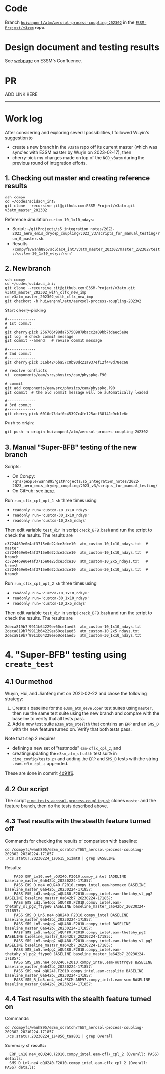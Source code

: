
# Code

Branch [`huiwanpnnl/atm/aerosol-process-coupling-202302`](https://github.com/E3SM-Project/v3atm/tree/huiwanpnnl/atm/aerosol-process-coupling-202302) in the [`E3SM-Project/v3atm`](https://github.com/E3SM-Project/v3atm) repo.

# Design document and testing results

See [webpage](https://acme-climate.atlassian.net/wiki/spaces/NGDAP/pages/3684466689/Aerosol+process+coupling+integration) on E3SM's Confluence.

# PR 

ADD LINK HERE

----------

# Work log

After considering and exploring several possibilities, I followed Wuyin's suggestion
to 
- create a new branch in the `v3atm` repo off its current master 
(which was sync'ed with E3SM master by Wuyin on 2023-02-17), then 
- cherry-pick my changes made on top of the `NGD_v3atm` during the previous round of integration efforts.

## 1. Checking out master and creating reference results

```
ssh compy
cd ~/codes/scidac4_int/
git clone --recursive git@github.com:E3SM-Project/v3atm.git v3atm_master_202302
```

Reference simulation `custom-10_1x10_ndays`:

- Script: `~/gitProjects/s5_integration_notes/2022-2023_aero_emis_drydep_coupling/2023_v3/scripts_for_manual_testing/run_0_master.sh`.
- Results: `/compyfs/wanh895/scidac4_int/v3atm_master_202302/master_202302/tests/custom-10_1x10_ndays/run/`


## 2. New branch

```
ssh compy
cd ~/codes/scidac4_int/
git clone --recursive git@github.com:E3SM-Project/v3atm.git v3atm_master_202302_with_clfx_new_imp
cd v3atm_master_202302_with_clfx_new_imp
git checkout -b huiwanpnnl/atm/aerosol-process-coupling-202302
```

Start cherry-picking

```
#-------------
# 1st commit
#-------------
git cherry-pick 256766f98da757509879bacc2a09bb7bdaec5e8e
git log  # check commit message
git commit --amend   # revise commit message

#-------------
# 2nd commit
#-------------
git cherry-pick 316b4246ba57c0b90dc21a937ef12f448d78ec68

# resolve conflicts
vi  components/eam/src/physics/cam/physpkg.F90

# commit
git add components/eam/src/physics/cam/physpkg.F90
git commit  # the old commit message will be automatically loaded

#-------------
# 3rd commit
#-------------
git cherry-pick 6010e78daf0c45397c4fe125acf38141c9cb1e6c
```

Push to origin:

```
git push -u origin huiwanpnnl/atm/aerosol-process-coupling-202302
```

## 3. Manual "Super-BFB" testing of the new branch


Scripts:

- On Compy: `/qfs/people/wanh895/gitProjects/s5_integration_notes/2022-2023_aero_emis_drydep_coupling/2023_v3/scripts_for_manual_testing/`
- On GitHub: see [here](https://github.com/PAESCAL-SciDAC5/task-notes-integration-to-E3SM/tree/main/2022-2023_aero_emis_drydep_coupling/2023_v3/scripts_for_manual_testing).

Run `run_cflx_cpl_opt_1.sh` three times using

- `readonly run='custom-10_1x10_ndays'`
- `readonly run='custom-30_1x10_ndays'`
- `readonly run='custom-10_2x5_ndays'`

Then edit variable `test_dir` in script `check_BFB.bash` and run the script to check the results. The results are

```
c3724469e0e4af3715e0e22dce3dce10  atm_custom-10_1x10_ndays.txt  # master
c3724469e0e4af3715e0e22dce3dce10  atm_custom-10_1x10_ndays.txt  # branch
c3724469e0e4af3715e0e22dce3dce10  atm_custom-10_2x5_ndays.txt   # branch
c3724469e0e4af3715e0e22dce3dce10  atm_custom-30_1x10_ndays.txt  # branch
```

Run `run_cflx_cpl_opt_2.sh` three times using

- `readonly run='custom-10_1x10_ndays'`
- `readonly run='custom-30_1x10_ndays'`
- `readonly run='custom-10_2x5_ndays'`

Then edit variable `test_dir` in script `check_BFB.bash` and run the script to check the results. The results are

```
2deca819b7f9911b64229ee60ce1aed5  atm_custom-10_1x10_ndays.txt
2deca819b7f9911b64229ee60ce1aed5  atm_custom-10_2x5_ndays.txt
2deca819b7f9911b64229ee60ce1aed5  atm_custom-30_1x10_ndays.txt
```

# 4. "Super-BFB" testing using `create_test`

## 4.1 Our method

Wuyin, Hui, and Jianfeng met on 2023-02-22 and chose the following strategy:

1. Create a baseline for the `e3sm_atm_developer` test suites using `master`, then run the same test suite using the new branch and compare with the baseline to verify that all tests pass.
2. Add a new test suite `e3sm_atm_stealth` that contains an `ERP` and an `SMS_D` with the new feature turned on. Verify that both tests pass.

Note that step 2 requires 

- defining a new set of "testmods" `eam-cflx_cpl_2`, and 
- creating/updating the `e3sm_atm_stealth` test suite in `cime_config/tests.py` and adding the `ERP` and `SMS_D` tests with the string `.eam-cflx_cpl_2` appended.

These are done in commit [4d91f6](https://github.com/E3SM-Project/v3atm/commit/4d91f61a79f71b6b96466abde06ba439c01d1a81).

## 4.2 Our script

The script [`cime_tests_aerosol-process-coupling.sh`](scripts_for_testing_using_CIME/cime_tests_aerosol-process-coupling.sh) clones `master` and the feature branch, then do the tests described above.

## 4.3 Test results with the stealth feature turned off

Commands for checking the results of comparison with baseline:

```
cd /compyfs/wanh895/e3sm_scratch/TEST_aerosol-process-coupling-202302_20230224-171857
./cs.status.20230224_180615_61zmt8 | grep BASELINE
```

Results:

```
    PASS ERP_Ln18.ne4_oQU240.F2010.compy_intel BASELINE baseline_master_0a642b7_20230224-171857:
    PASS ERS_D.ne4_oQU240.F2010.compy_intel.eam-hommexx BASELINE baseline_master_0a642b7_20230224-171857:
    PASS ERS_Ld3.ne4pg2_oQU480.F2010.compy_intel.eam-thetahy_sl_pg2 BASELINE baseline_master_0a642b7_20230224-171857:
    PASS ERS_Ld3.ne4pg2_oQU480.F2010.compy_intel.eam-thetahy_sl_pg2_ftype0 BASELINE baseline_master_0a642b7_20230224-171857:
    PASS SMS_D_Ln5.ne4_oQU240.F2010.compy_intel BASELINE baseline_master_0a642b7_20230224-171857:
    PASS SMS_Ln5.ne4pg2_oQU480.F2010.compy_intel BASELINE baseline_master_0a642b7_20230224-171857:
    PASS SMS_Ln5.ne4pg2_oQU480.F2010.compy_intel.eam-thetahy_pg2 BASELINE baseline_master_0a642b7_20230224-171857:
    PASS SMS_Ln5.ne4pg2_oQU480.F2010.compy_intel.eam-thetahy_sl_pg2 BASELINE baseline_master_0a642b7_20230224-171857:
    PASS SMS_Ln5.ne4pg2_oQU480.F2010.compy_intel.eam-thetahy_sl_pg2_ftype0 BASELINE baseline_master_0a642b7_20230224-171857:
    PASS SMS_Ln9.ne4_oQU240.F2010.compy_intel.eam-outfrq9s BASELINE baseline_master_0a642b7_20230224-171857:
    PASS SMS.ne4_oQU240.F2010.compy_intel.eam-cosplite BASELINE baseline_master_0a642b7_20230224-171857:
    PASS SMS_R_Ld5.ne4_ne4.FSCM-ARM97.compy_intel.eam-scm BASELINE baseline_master_0a642b7_20230224-171857:
```


## 4.4 Test results with the stealth feature turned on

Commands:

```
cd /compyfs/wanh895/e3sm_scratch/TEST_aerosol-process-coupling-202302_20230224-171857
./cs.status.20230224_184856_taa801 | grep Overall
```

Summary of results:

```
  ERP_Ln18.ne4_oQU240.F2010.compy_intel.eam-cflx_cpl_2 (Overall: PASS) details:
  SMS_D_Ln5.ne4_oQU240.F2010.compy_intel.eam-cflx_cpl_2 (Overall: PASS) details:
```
